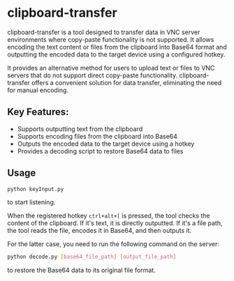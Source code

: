 # clipboard-transfer

clipboard-transfer is a tool designed to transfer data in VNC server environments where copy-paste functionality is not supported. It allows encoding the text content or files from the clipboard into Base64 format and outputting the encoded data to the target device using a configured hotkey.

It provides an alternative method for users to upload text or files to VNC servers that do not support direct copy-paste functionality. clipboard-transfer offers a convenient solution for data transfer, eliminating the need for manual encoding.

## Key Features:
- Supports outputting text from the clipboard
- Supports encoding files from the clipboard into Base64
- Outputs the encoded data to the target device using a hotkey
- Provides a decoding script to restore Base64 data to files

## Usage

```bash
python keyInput.py
```
to start listening.

When the registered hotkey `ctrl+alt+[` is pressed, the tool checks the content of the clipboard. If it's text, it is directly outputted. If it's a file path, the tool reads the file, encodes it in Base64, and then outputs it.

For the latter case, you need to run the following command on the server:
```bash
python decode.py [base64_file_path] [output_file_path]
```
to restore the Base64 data to its original file format.